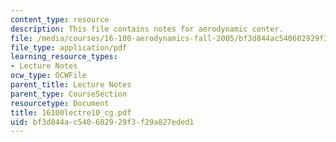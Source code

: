```yaml
---
content_type: resource
description: This file contains notes for aerodynamic center.
file: /media/courses/16-100-aerodynamics-fall-2005/bf3d844ac540602929f3f29a827eded1_16100lectre10_cg.pdf
file_type: application/pdf
learning_resource_types:
- Lecture Notes
ocw_type: OCWFile
parent_title: Lecture Notes
parent_type: CourseSection
resourcetype: Document
title: 16100lectre10_cg.pdf
uid: bf3d844a-c540-6029-29f3-f29a827eded1
---
```

